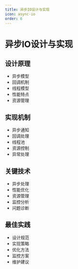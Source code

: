 ```yaml
---
title: 异步IO设计与实现
icon: async-io
order: 6
---
```


# 异步IO设计与实现

## 设计原理
- 异步模型
- 回调机制
- 线程模型
- 性能特点
- 资源管理

## 实现机制
- 异步通知
- 回调处理
- 线程池
- 资源控制
- 异常处理

## 关键技术
- 异步处理
- 性能优化
- 资源管理
- 监控分析
- 问题诊断

## 最佳实践
- 设计规范
- 实现策略
- 优化方法
- 监控方案
- 维护建议
